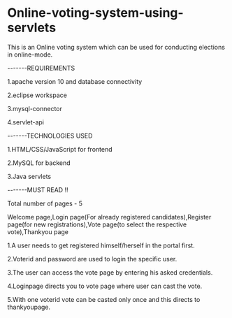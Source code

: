 # Online-voting-system-using-servlets

This is an Online voting system which can be used for conducting elections in online-mode.


-------REQUIREMENTS


1.apache version 10 and database connectivity


2.eclipse workspace


3.mysql-connector


4.servlet-api


-------TECHNOLOGIES USED


1.HTML/CSS/JavaScript for frontend


2.MySQL for backend


3.Java servlets


-------MUST READ !!


Total number of pages - 5


Welcome page,Login page(For already registered candidates),Register page(for new registrations),Vote page(to select the respective vote),Thankyou page


1.A user needs to get registered himself/herself in the portal first.


2.Voterid and password are used to login the specific user.


3.The user can access the vote page by entering his asked credentials.


4.Loginpage directs you to vote page where user can cast the vote.


5.With one voterid vote can be casted only once and this directs to thankyoupage.
